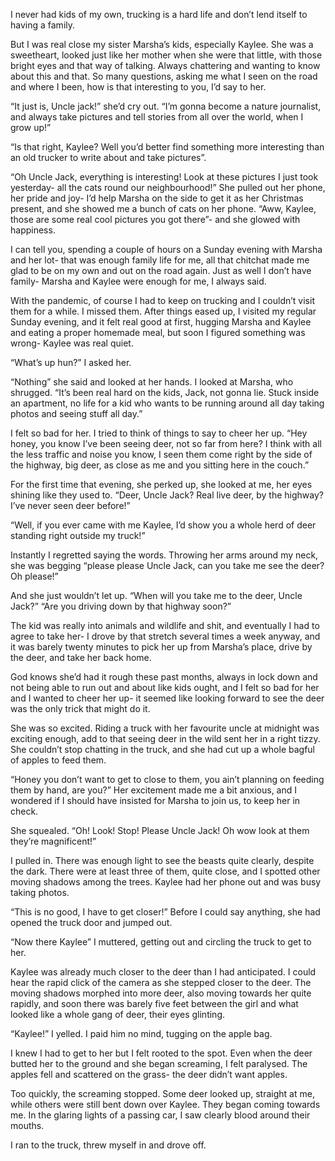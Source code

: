   

I never had kids of my own, trucking is a hard life and don’t lend itself to having a family. 

But I was real close my sister Marsha’s kids, especially Kaylee. She was a sweetheart, looked just like her mother when she were that little, with those bright eyes and that way of talking. Always chattering and wanting to know about this and that. So many questions, asking me what I seen on the road and where I been, how is that interesting to you, I’d say to her. 

“It just is, Uncle jack!” she’d cry out. “I’m gonna become a nature journalist, and always take pictures and tell stories from all over the world, when I grow up!” 

“Is that right, Kaylee? Well you’d better find something more interesting than an old trucker to write about and take pictures”. 

“Oh Uncle Jack, everything is interesting! Look at these pictures I just took yesterday- all the cats round our neighbourhood!” She pulled out her phone, her pride and joy- I’d help Marsha on the side to get it as her Christmas present, and she showed me a bunch of cats on her phone. “Aww, Kaylee, those are some real cool pictures you got there”- and she glowed with happiness.   

I can tell you, spending a couple of hours on a Sunday evening with Marsha and her lot- that was enough family life for me, all that chitchat made me glad to be on my own and out on the road again. Just as well I don’t have family- Marsha and Kaylee were enough for me, I always said. 

With the pandemic, of course I had to keep on trucking and I couldn’t visit them for a while. I missed them. After things eased up, I visited my regular Sunday evening, and it felt real good at first, hugging Marsha and Kaylee and eating a proper homemade meal, but soon I figured something was wrong- Kaylee was real quiet. 

“What’s up hun?” I asked her. 

“Nothing” she said and looked at her hands. I looked at Marsha, who shrugged. “It’s been real hard on the kids, Jack, not gonna lie. Stuck inside an apartment, no life for a kid who wants to be running around all day taking photos and seeing stuff all day.”

I felt so bad for her. I tried to think of things to say to cheer her up. “Hey honey, you know I’ve been seeing deer, not so far from here? I think with all the less traffic  and noise you know, I seen them come right by the side of the highway, big deer, as close as me and you sitting here in the couch.”

For the first time that evening, she perked up, she looked at me, her eyes shining like they used to. “Deer, Uncle Jack? Real live deer, by the highway? I’ve never seen deer before!” 

“Well, if you ever came with me Kaylee, I’d show you a whole herd of deer standing right outside my truck!”

Instantly I regretted saying the words. Throwing her arms around my neck, she was begging “please please Uncle Jack, can you take me see the deer? Oh please!”

And she just wouldn’t let up. “When will you take me to the deer, Uncle Jack?” “Are you driving down by that highway soon?”

The kid was really into animals and wildlife and shit, and eventually I had to agree to take her- I drove by that stretch several times a week anyway, and it was barely twenty minutes to pick her up from Marsha’s place, drive by the deer, and take her back home. 

God knows she’d had it rough these past months, always in lock down and not being able to run out and about like kids ought, and I felt so bad for her and I wanted to cheer her up- it seemed like looking forward to see the deer was the only trick that might do it. 

She was so excited. Riding a truck with her favourite uncle at midnight was exciting enough, add to that seeing deer in the wild sent her in a right tizzy. She couldn’t stop chatting in the truck, and she had cut up a whole bagful of apples to feed them.

“Honey you don’t want to get to close to them, you ain’t planning on feeding them by hand, are you?” Her excitement made me a bit anxious, and I wondered if I should have insisted for Marsha to join us, to keep her in check.

She squealed. “Oh! Look! Stop! Please Uncle Jack! Oh wow look at them they’re magnificent!”

I pulled in. There was enough light to see the beasts quite clearly, despite the dark.  There were at least three of them, quite close, and I spotted other moving shadows among the trees. Kaylee had her phone out and was busy taking photos.

“This is no good, I have to get closer!” Before I could say anything, she had opened the truck door and jumped out.

“Now there Kaylee” I muttered, getting out and circling the truck to get to her.

Kaylee was already much closer to the deer than I had anticipated. I could hear the rapid click of the camera as she stepped closer to the deer. The moving shadows morphed into more deer, also moving towards her quite rapidly, and soon there was barely five feet between the girl and what looked like a whole gang of deer, their eyes glinting.

“Kaylee!” I yelled. I paid him no mind, tugging on the apple bag.

I knew I had to get to her but I felt rooted to the spot. Even when the deer butted her to the ground and she began screaming, I felt paralysed. The apples fell and scattered on the grass- the deer didn’t want apples. 

Too quickly, the screaming stopped. Some deer looked up, straight at me, while others were still bent down over Kaylee. They began coming towards me. In the glaring lights of a passing car, I saw clearly blood around their mouths.

I ran to the truck, threw myself in and drove off.